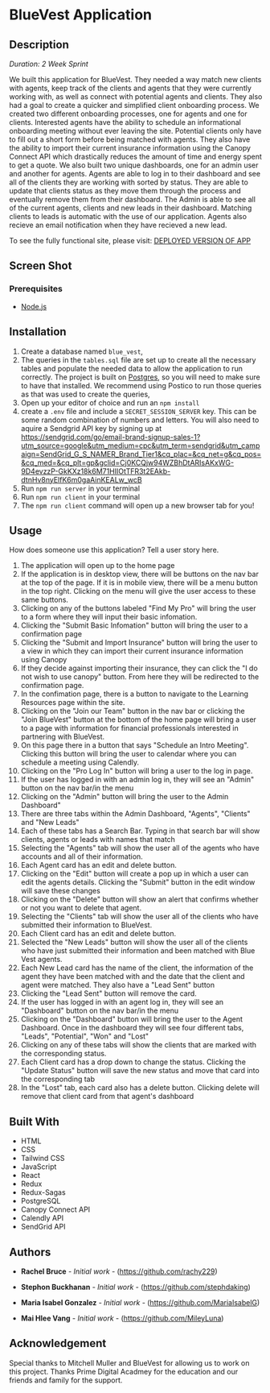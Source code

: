 # BlueVest Application

## Description

_Duration: 2 Week Sprint_

We built this application for BlueVest. They needed a way match new clients with agents, keep track of the clients and agents that they were currently working with, as well as connect with potential agents and clients. They also had a goal to create a quicker and simplified client onboarding process. We created two different onboarding processes, one for agents and one for clients. Interested agents have the ability to schedule an informational onboarding meeting without ever leaving the site. Potential clients only have to fill out a short form before being matched with agents. They also have the ability to import their current insurance information using the Canopy Connect API which drastically reduces the amount of time and energy spent to get a quote. We also built two unique dashboards, one for an admin user and another for agents. Agents are able to log in to their dashboard and see all of the clients they are working with sorted by status. They are able to update that clients status as they move them through the process and eventually remove them from their dashboard. The Admin is able to see all of the current agents, clients and new leads in their dashboard. Matching clients to leads is automatic with the use of our application. Agents also recieve an email notification when they have recieved a new lead. 

To see the fully functional site, please visit: [DEPLOYED VERSION OF APP](https://bluevest.herokuapp.com/#/)

## Screen Shot


### Prerequisites

- [Node.js](https://nodejs.org/en/)

## Installation

1. Create a database named `blue_vest`,
2. The queries in the `tables.sql` file are set up to create all the necessary tables and populate the needed data to allow the application to run correctly. The project is built on [Postgres](https://www.postgresql.org/download/), so you will need to make sure to have that installed. We recommend using Postico to run those queries as that was used to create the queries, 
3. Open up your editor of choice and run an `npm install`
4. create a `.env` file and include a `SECRET_SESSION_SERVER` key. This can be some random combination of numbers and letters. You will also need to aquire a Sendgrid API key by signing up at https://sendgrid.com/go/email-brand-signup-sales-1?utm_source=google&utm_medium=cpc&utm_term=sendgrid&utm_campaign=SendGrid_G_S_NAMER_Brand_Tier1&cq_plac=&cq_net=g&cq_pos=&cq_med=&cq_plt=gp&gclid=Cj0KCQjw94WZBhDtARIsAKxWG-9D4evzzP-GkKXz18k6M71HIIOtTFR3t2EAkb-dtnHv8nyElfK6m0gaAinKEALw_wcB
5. Run `npm run server` in your terminal
6. Run `npm run client` in your terminal
7. The `npm run client` command will open up a new browser tab for you!

## Usage
How does someone use this application? Tell a user story here.

1. The application will open up to the home page
2. If the application is in desktop view, there will be buttons on the nav bar at the top of the page. If it is in mobile view, there will be a menu button in the top right. Clicking on the menu will give the user access to these same buttons.
3. Clicking on any of the buttons labeled "Find My Pro" will bring the user to a form where they will input their basic infomation. 
4. Clicking the "Submit Basic Infomation" button will bring the user to a confirmation page
5. Clicking the "Submit and Import Insurance" button will bring the user to a view in which they can import their current insurance information using Canopy
6. If they decide against importing their insurance, they can click the "I do not wish to use canopy" button. From here they will be redirected to the confirmation page.
7. In the confimation page, there is a button to navigate to the Learning Resources page within the site.
8. Clicking on the "Join our Team" button in the nav bar or clicking the "Join BlueVest" button at the bottom of the home page will bring a user to a page with information for financial professionals interested in partnering with BlueVest.
9. On this page there in a button that says "Schedule an Intro Meeting". Clicking this button will bring the user to calendar where you can schedule a meeting using Calendly. 
10. Clicking on the "Pro Log In" button will bring a user to the log in page. 
11. If the user has logged in with an admin log in, they will see an "Admin" button on the nav bar/in the menu
12. Clicking on the "Admin" button will bring the user to the Admin Dashboard"
13. There are three tabs within the Admin Dashboard, "Agents", "Clients" and "New Leads"
14. Each of these tabs has a Search Bar. Typing in that search bar will show clients, agents or leads with names that match
15. Selecting the "Agents" tab will show the user all of the agents who have accounts and all of their information. 
16. Each Agent card has an edit and delete button.
17. Clicking on the "Edit" button will create a pop up in which a user can edit the agents details. Clicking the "Submit" button in the edit window will save these changes
18. Clicking on the "Delete" button will show an alert that confirms whether or not you want to delete that agent. 
19. Selecting the "Clients" tab will show the user all of the clients who have submitted their information to BlueVest. 
20. Each Client card has an edit and delete button.
21. Selected the "New Leads" button will show the user all of the clients who have just submitted their information and been matched with Blue Vest agents.
22. Each New Lead card has the name of the client, the information of the agent they have been matched with and the date that the client and agent were matched. They also have a "Lead Sent" button
23. Clicking the "Lead Sent" button will remove the card.
24. If the user has logged in with an agent log in, they will see an "Dashboard" button on the nav bar/in the menu
25. Clicking on the "Dashboard" button will bring the user to the Agent Dashboard. Once in the dashboard they will see four different tabs, "Leads", "Potential", "Won" and "Lost"
26. Clicking on any of these tabs will show the clients that are marked with the corresponding status. 
27. Each Client card has a drop down to change the status. Clicking the "Update Status" button will save the new status and move that card into the corresponding tab
28. In the "Lost" tab, each card also has a delete button. Clicking delete will remove that client card from that agent's dashboard


## Built With

- HTML
- CSS
- Tailwind CSS
- JavaScript
- React
- Redux
- Redux-Sagas
- PostgreSQL
- Canopy Connect API
- Calendly API
- SendGrid API


## Authors

* **Rachel Bruce** - *Initial work* - (https://github.com/rachy229)

* **Stephon Buckhanan** - *Initial work* - (https://github.com/stephdaking)

* **Maria Isabel Gonzalez** - *Initial work* - (https://github.com/MariaIsabelG)

* **Mai Hlee Vang** - *Initial work* - (https://github.com/MileyLuna)


## Acknowledgement
Special thanks to Mitchell Muller and BlueVest for allowing us to work on this project.
Thanks Prime Digital Acadmey for the education and our friends and family for the support.
